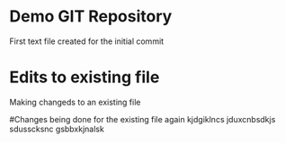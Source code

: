 # Demo GIT Repository

First text file created for the initial commit
# Edits to existing file
Making changeds to an existing file

#Changes being done for the existing file again 
kjdgiklncs
jduxcnbsdkjs
sdusscksnc
gsbbxkjnalsk
